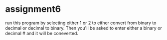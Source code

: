 # assignment6

run this program by selecting either 1 or 2 to either convert from binary to decimal or decimal to binary. Then you'll be asked to enter either a binary or decimal # and it will be coneverted.
